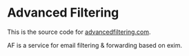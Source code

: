 # Advanced Filtering

This is the source code for [advancedfiltering.com](http://advancedfiltering.com).

AF is a service for email filtering & forwarding based on exim.

